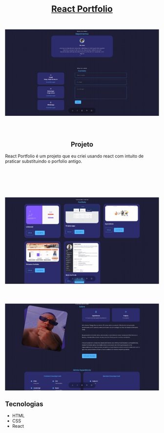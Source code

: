 
<h1 align="center" ><a href="https://thiagoramos-port.web.app" target="_blank">React Portfolio</a></h1>


</br>
<p align="center">
   <img  src="/src/assets/p1.png">  
</p>
</br></br>

<h2 align="center">Projeto</h2>
<p>React Portfolio é um projeto que eu criei usando react com intuito de praticar substituindo o porfolio antigo.</p>
</br>

</br></br></br>

<p align="center">
   <img  src="/src/assets/p2.png">   
</p>


</br></br>


<p align="center">
   <img  src="/src/assets/p3.png">    
</p>


<h2>Tecnologias</h2>
<ul>
   <li>HTML</li>
   <li>CSS</li>
   <li>React</li>
</ul>

